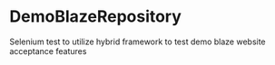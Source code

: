 # DemoBlazeRepository
Selenium test to utilize hybrid framework to test demo blaze website acceptance features
